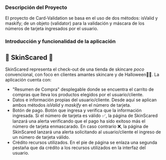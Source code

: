 ### Descripción del Proyecto
El proyecto de Card-Validation se basa en el uso de dos métodos: isValid y maskify; de un objeto (validator) para la validación y máscara de los números de tarjeta ingresados por el usuario.
### Introducción y funcionalidad de la aplicación
## :jack_o_lantern: SkinScared :jack_o_lantern:
SkinScared representa el check-out de una tienda de skincare *poco* convencional, con foco en clientes amantes skincare y de Halloween:candy::ghost:.
La aplicación cuenta con: 
- "Resumen de Compra" desplegable donde se encuentra el carrito de compras que lleva los productos elegidos por el usuario/cliente.
- Datos e información propias del usuario/cliente. Desde aquí se aplican ambos métodos *isValid* y *maskify* en el número de tarjeta.
- Botón de pago. Botón que ingresa y verifica que la información ingresada.
Si el número de tarjeta es válido :white_check_mark:, la página de SkinScared lanzará una alerta verificando que el pago ha sido exitoso más el número de tarjeta enmascarado.
En caso contrario :x:, la página de SkinScared lanzará una alerta solicitando al usuario/cliente el ingreso de un número de tarjeta válido.
- Crédito recursos utilizados. En el pie de página se enlaza una segunda pestaña que da crédito a los recursos utilizados en la interfaz del usuario.

